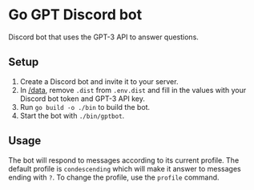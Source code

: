 # Go GPT Discord bot

Discord bot that uses the GPT-3 API to answer questions.

## Setup

1. Create a Discord bot and invite it to your server.
2. In [/data](data), remove `.dist` from `.env.dist` and fill in the values with your Discord bot token and GPT-3 API key.
3. Run `go build -o ./bin` to build the bot.
4. Start the bot with `./bin/gptbot`.

## Usage

The bot will respond to messages according to its current profile. The default profile is `condescending` which will make it answer to messages ending with `?`. To change the profile, use the `profile` command.